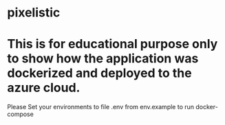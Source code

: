 # pixelistic
# This is for educational purpose only to show how the application was dockerized and deployed to the azure cloud.
Please Set your environments to file .env from env.example to run docker-compose
